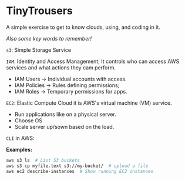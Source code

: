 # TinyTrousers
A simple exercise to get to know clouds, using, and coding in it.

*Also some key words to remember!*

`s3`: Simple Storage Service

`IAM`: Identity and Access Management; It controls who can access AWS services and what actions they cam perform.

- IAM Users -> Individual accounts with access.
- IAM Policies -> Rules defining permissions;
- IAM Roles -> Temporary permissions for apps.

`EC2`: Elastic Compute Cloud it is AWS's virtual machine (VM) service.

- Run applications like on a physical server.
- Choose OS
- Scale server up/sown based on the load.

`CLI` in AWS:

**Examples:**
```bash
aws s3 ls  # List S3 buckets
aws s3 cp myfile.text s3://my-bucket/  # upload a file
aws ec2 describe-instances  # Show running EC2 instances